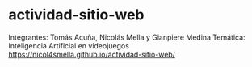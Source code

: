 # actividad-sitio-web
Integrantes: Tomás Acuña, Nicolás Mella y Gianpiere Medina
Temática: Inteligencia Artificial en videojuegos
https://nicol4smella.github.io/actividad-sitio-web/
